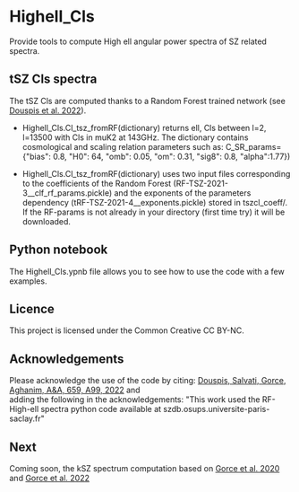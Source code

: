 # Highell_Cls

Provide tools to compute  High ell angular power spectra of SZ related spectra. 

## tSZ Cls spectra

The tSZ Cls are computed thanks to a Random Forest trained network (see [Douspis et al. 2022](https://arxiv.org/abs/2109.03272)).

* Highell_Cls.Cl_tsz_fromRF(dictionary) returns ell, Cls between l=2, l=13500 with Cls in muK2 at 143GHz. The dictionary contains cosmological and scaling relation parameters such as: C_SR_params={"bias": 0.8,
                        "H0": 64,
                        "omb": 0.05,
                        "om": 0.31,
                        "sig8": 0.8,
                        "alpha":1.77})

* Highell_Cls.Cl_tsz_fromRF(dictionary) uses two input files corresponding to the coefficients of the Random Forest (RF-TSZ-2021-3__clf_rf_params.pickle) and the exponents of the parameters dependency (tRF-TSZ-2021-4__exponents.pickle) stored in tszcl_coeff/. If the RF-params is not already in your directory (first time try) it will be downloaded. 

## Python notebook

The Highell_Cls.ypnb file allows you to see how to use the code with a few examples.

## Licence

This project is licensed under the Common Creative CC BY-NC.

## Acknowledgements

Please acknowledge the use of the code by citing: [Douspis, Salvati, Gorce, Aghanim, A&A, 659, A99, 2022](https://www.aanda.org/articles/aa/full_html/2022/03/aa42004-21/aa42004-21.html) and   
adding the following in the acknowledgements: "This work used the RF-High-ell spectra python code available at szdb.osups.universite-paris-saclay.fr"

## Next

Coming soon, the kSZ spectrum computation based on [Gorce et al. 2020](https://arxiv.org/abs/2004.06616) and [Gorce et al. 2022](https://arxiv.org/abs/2202.08698)
